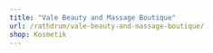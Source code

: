 ```yaml
---
title: "Vale Beauty and Massage Boutique"
url: /rathdrum/vale-beauty-and-massage-boutique/
shop: Kosmetik
---
```

